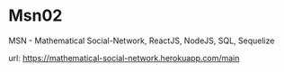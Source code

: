 # Msn02
MSN - Mathematical Social-Network, ReactJS, NodeJS, SQL, Sequelize


url: https://mathematical-social-network.herokuapp.com/main
